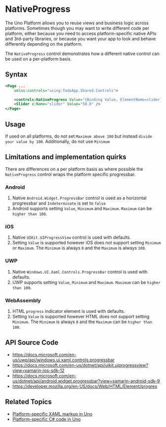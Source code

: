 # NativeProgress

The Uno Platform allows you to reuse views and business logic across platforms. Sometimes though you may want to write different code per platform, either because you need to access platform-specific native APIs and 3rd-party libraries, or because you want your app to look and behave differently depending on the platform.

The `NativeProgress` control demonstrates how a different native control can be used on a per-platform basis.

## Syntax

```xml
<Page ...
    xmlns:controls="using:TodoApp.Shared.Controls">

    <controls:NativeProgress Value="{Binding Value, ElementName=slider}" />
    <Slider x:Name="slider" Value="50.0" />
</Page>
```

## Usage

If used on all platforms, do not set `Maximum above 100` but instead `divide your value by 100`. Additionally, do not use `Minimum`

## Limitations and implementation quirks

There are differences on a per platform basis as where possible the `NativeProgress` control wraps the platform specific progressbar.

### Android

1. Native `Android.Widget.ProgressBar` control is used as a horizontal progressbar and `Indeterminate` is set to `false`
1. Android supports setting `Value`, `Minimum` and  `Maximum`. `Maximum` can be `higher than 100`.

### iOS

1. Native `UIKit.UIProgressView` control is used with defaults.
1. Setting `Value` is supported however iOS does not support setting `Minimum` or `Maximum`. The `Minimum` is always `0` and the `Maximum` is always `100`.

### UWP

1. Native `Windows.UI.Xaml.Controls.ProgressBar` control is used with defaults.
1. UWP supports setting `Value`, `Minimum` and  `Maximum`. `Maximum` can be `higher than 100`.

### WebAssembly

1. HTML `progress` indicator element is used with defaults.
1. Setting `Value` is supported however HTML does not support setting `Minimum`. The `Minimum` is always `0` and the `Maximum` can be `higher than 100`.

## API Source Code

- https://docs.microsoft.com/en-us/uwp/api/windows.ui.xaml.controls.progressbar
- https://docs.microsoft.com/en-us/dotnet/api/uikit.uiprogressview?view=xamarin-ios-sdk-12
- https://docs.microsoft.com/en-us/dotnet/api/android.widget.progressbar?view=xamarin-android-sdk-9
- https://developer.mozilla.org/en-US/docs/Web/HTML/Element/progres

## Related Topics

- [Platform-specific XAML markup in Uno](https://platform.uno/docs/articles/platform-specific-xaml.html)
- [Platform-specific C# code in Uno](https://platform.uno/docs/articles/platform-specific-csharp.html)
